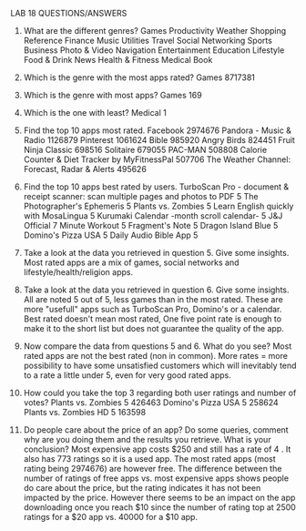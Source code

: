 LAB 18 QUESTIONS/ANSWERS

1. What are the different genres?
Games
Productivity
Weather
Shopping
Reference
Finance
Music
Utilities
Travel
Social Networking
Sports
Business
Photo & Video
Navigation
Entertainment
Education
Lifestyle
Food & Drink
News
Health & Fitness
Medical
Book

2. Which is the genre with the most apps rated?
Games	8717381

3. Which is the genre with most apps?
Games	169

4. Which is the one with least?
Medical	1

5. Find the top 10 apps most rated.
Facebook	2974676
Pandora - Music & Radio	1126879
Pinterest	1061624
Bible	985920
Angry Birds	824451
Fruit Ninja Classic	698516
Solitaire	679055
PAC-MAN	508808
Calorie Counter & Diet Tracker by MyFitnessPal	507706
The Weather Channel: Forecast, Radar & Alerts	495626

6. Find the top 10 apps best rated by users.
TurboScan Pro - document & receipt scanner: scan multiple pages and photos to PDF	5
The Photographer's Ephemeris	5
Plants vs. Zombies	5
Learn English quickly with MosaLingua	5
Kurumaki Calendar -month scroll calendar-	5
J&J Official 7 Minute Workout	5
Fragment's Note	5
Dragon Island Blue	5
Domino's Pizza USA	5
Daily Audio Bible App	5

7. Take a look at the data you retrieved in question 5. Give some insights.
Most rated apps are a mix of games, social networks and lifestyle/health/religion apps. 

8. Take a look at the data you retrieved in question 6. Give some insights.
All are noted 5 out of 5, less games than in the most rated. These are more "usefull" apps such as TurboScan Pro, Domino's or a calendar. Best rated doesn't mean most rated, One five point rate is enough to make it to the short list but does not guarantee the quality of the app. 

9. Now compare the data from questions 5 and 6. What do you see?
Most rated apps are not the best rated (non in common). More rates = more possibility to have some unsatisfied customers which will inevitably tend to a rate a little under 5, even for very good rated apps. 

10. How could you take the top 3 regarding both user ratings and number of votes?
Plants vs. Zombies	5	426463
Domino's Pizza USA	5	258624
Plants vs. Zombies HD	5	163598

11. Do people care about the price of an app? Do some queries, comment why are you doing them and the results you retrieve. What is your conclusion?
Most expensive app costs $250 and still has a rate of 4 . It also has 773 ratings so it is a used app. 
The most rated apps (most rating being 2974676) are however free. The difference between the number of ratings of free apps vs. most expensive apps shows people do care about the price, but the rating indicates it has not been impacted by the price. 
However there seems to be an impact on the app downloading once you reach $10 since the number of rating top at 2500 ratings for a $20 app vs. 40000 for a $10 app.
